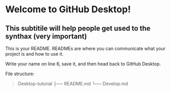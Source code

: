 # Welcome to GitHub Desktop!
## This subtitile will help people get used to the synthax (very important)
This is your README. READMEs are where you can communicate what your project is and how to use it.

Write your name on line 6, save it, and then head back to GitHub Desktop.

File structure:

> Desktop-tutorial
> ├── README.md
> └── Develop.md